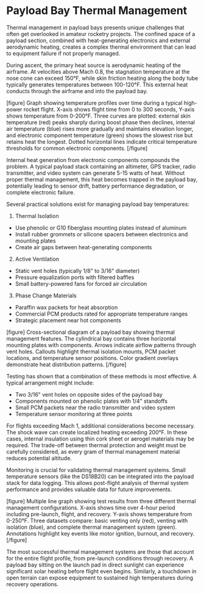 # Payload Bay Thermal Management

Thermal management in payload bays presents unique challenges that often get overlooked in amateur rocketry projects. The confined space of a payload section, combined with heat-generating electronics and external aerodynamic heating, creates a complex thermal environment that can lead to equipment failure if not properly managed.

During ascent, the primary heat source is aerodynamic heating of the airframe. At velocities above Mach 0.8, the stagnation temperature at the nose cone can exceed 150°F, while skin friction heating along the body tube typically generates temperatures between 100-120°F. This external heat conducts through the airframe and into the payload bay.

[figure]
Graph showing temperature profiles over time during a typical high-power rocket flight. X-axis shows flight time from 0 to 300 seconds, Y-axis shows temperature from 0-200°F. Three curves are plotted: external skin temperature (red) peaks sharply during boost phase then declines, internal air temperature (blue) rises more gradually and maintains elevation longer, and electronic component temperature (green) shows the slowest rise but retains heat the longest. Dotted horizontal lines indicate critical temperature thresholds for common electronic components.
[/figure]

Internal heat generation from electronic components compounds the problem. A typical payload stack containing an altimeter, GPS tracker, radio transmitter, and video system can generate 5-15 watts of heat. Without proper thermal management, this heat becomes trapped in the payload bay, potentially leading to sensor drift, battery performance degradation, or complete electronic failure.

Several practical solutions exist for managing payload bay temperatures:

1. Thermal Isolation
- Use phenolic or G10 fiberglass mounting plates instead of aluminum
- Install rubber grommets or silicone spacers between electronics and mounting plates
- Create air gaps between heat-generating components

2. Active Ventilation
- Static vent holes (typically 1/8" to 3/16" diameter)
- Pressure equalization ports with filtered baffles
- Small battery-powered fans for forced air circulation

3. Phase Change Materials
- Paraffin wax packets for heat absorption
- Commercial PCM products rated for appropriate temperature ranges
- Strategic placement near hot components

[figure]
Cross-sectional diagram of a payload bay showing thermal management features. The cylindrical bay contains three horizontal mounting plates with components. Arrows indicate airflow patterns through vent holes. Callouts highlight thermal isolation mounts, PCM packet locations, and temperature sensor positions. Color gradient overlays demonstrate heat distribution patterns.
[/figure]

Testing has shown that a combination of these methods is most effective. A typical arrangement might include:
- Two 3/16" vent holes on opposite sides of the payload bay
- Components mounted on phenolic plates with 1/4" standoffs
- Small PCM packets near the radio transmitter and video system
- Temperature sensor monitoring at three points

For flights exceeding Mach 1, additional considerations become necessary. The shock wave can create localized heating exceeding 200°F. In these cases, internal insulation using thin cork sheet or aerogel materials may be required. The trade-off between thermal protection and weight must be carefully considered, as every gram of thermal management material reduces potential altitude.

Monitoring is crucial for validating thermal management systems. Small temperature sensors (like the DS18B20) can be integrated into the payload stack for data logging. This allows post-flight analysis of thermal system performance and provides valuable data for future improvements.

[figure]
Multiple line graph showing test results from three different thermal management configurations. X-axis shows time over 4-hour period including pre-launch, flight, and recovery. Y-axis shows temperature from 0-250°F. Three datasets compare: basic venting only (red), venting with isolation (blue), and complete thermal management system (green). Annotations highlight key events like motor ignition, burnout, and recovery.
[/figure]

The most successful thermal management systems are those that account for the entire flight profile, from pre-launch conditions through recovery. A payload bay sitting on the launch pad in direct sunlight can experience significant solar heating before flight even begins. Similarly, a touchdown in open terrain can expose equipment to sustained high temperatures during recovery operations.